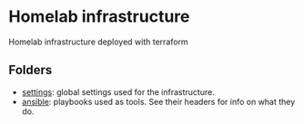 # Homelab infrastructure

Homelab infrastructure deployed with terraform

## Folders

- [settings](settings): global settings used for the infrastructure.
- [ansible](ansible): playbooks used as tools. See their headers for info on what they do.
